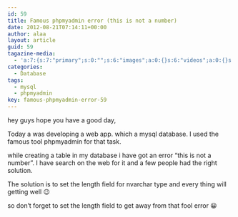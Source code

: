 ```yaml
---
id: 59
title: Famous phpmyadmin error (this is not a number)
date: 2012-08-21T07:14:11+00:00
author: alaa
layout: article
guid: 59
tagazine-media:
  - 'a:7:{s:7:"primary";s:0:"";s:6:"images";a:0:{}s:6:"videos";a:0:{}s:11:"image_count";i:0;s:6:"author";s:8:"30373923";s:7:"blog_id";s:8:"30897336";s:9:"mod_stamp";s:19:"2012-08-21 07:14:11";}'
categories:
  - Database
tags:
  - mysql
  - phpmyadmin
key: famous-phpmyadmin-error-59
---
```

hey guys hope you have a good day,

Today a was developing a web app. which a mysql database. I used the famous tool phpmyadmin for that task.

while creating a table in my database i have got an error &#8220;this is not a number&#8221;. I have search on the web for it and a few people had the right solution.

The solution is to set the length field for nvarchar type and every thing will getting well 😉

so don&#8217;t forget to set the length field to get away from that fool error 😀